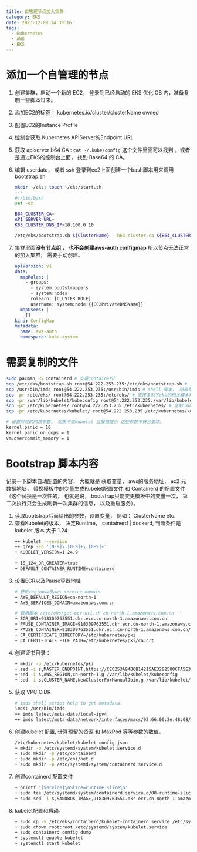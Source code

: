 ```yaml
---
title: 自管理节点加入集群
category: EKS
date: 2023-12-08 14:39:16
tags:
  - Kubernetes
  - AWS
  - EKS
---
```

# 添加一个自管理的节点
1. 创建集群，启动一个新的 EC2， 登录到已经启动的 EKS 优化 OS 内，准备复制一些脚本过来。
2. 添加EC2的标签： kubernetes.io/cluster/clusterName  owned
3. 配置EC2的Instance Profile
4. 控制台获取 Kubernetes APIServer的Endpoint URL
5. 获取 apiserver b64 CA : `cat ~/.kube/config` 这个文件里面可以找到 ，或者是通过EKS的控制台上面， 找到 Base64 的 CA。
6. 编辑 userdata， 或者 ssh 登录到ec2上面创建一个bash脚本用来调用 bootstrap.sh

   ```bash
   mkdir ~/eks; touch ~/eks/start.sh
   ---
   #!/bin/bash
   set -ex

   B64_CLUSTER_CA=
   API_SERVER_URL=
   K8S_CLUSTER_DNS_IP=10.100.0.10

   /etc/eks/bootstrap.sh ${ClusterName} --b64-cluster-ca ${B64_CLUSTER_CA} --apiserver-endpoint ${API_SERVER_URL}
   ```

7. 集群里面**没有节点组 ， 也不会创建aws-auth configmap** 所以节点无法正常的加入集群， 需要手动创建。
   ```yaml
   apiVersion: v1
   data:
     mapRoles: |
       - groups:
         - system:bootstrappers
         - system:nodes
         rolearn: [CLUSTER_ROLE]
         username: system:node:{{EC2PrivateDNSName}}
     mapUsers: |
       []
   kind: ConfigMap
   metadata:
     name: aws-auth
     namespace: kube-system
   ```
# 需要复制的文件
```bash
sudo pacman -S containerd # 安装Containerd
scp /etc/eks/bootstrap.sh root@54.222.253.235:/etc/eks/bootstrap.sh # 复制bootstrap
scp /usr/bin/imds root@54.222.253.235:/usr/bin/imds # shell 脚本， 用来帮忙调用ec2 metadata 获取实例和VPC子网的信息
scp -pr /etc/eks/ root@54.222.253.235:/etc/eks/ # 直接复制了eks的相关脚本和配置模板
scp -pr /var/lib/kubelet/kubeconfig root@54.222.253.235:/var/lib/kubelet/kubeconfig # 复制kubeletconfig配置文件模板
scp -pr /etc/kubernetes/ root@54.222.253.235:/etc/kubernetes/ # 复制 kubernetes 的配置文件
scp -pr /etc/kubernetes/kubelet/ root@54.222.253.235:/etc/kubernetes/kubelet/ # 上面的命令没有递归复制， 所以需要指定

# 设置对应的内核参数， 如果不做kubelet 会报错提示 这些参数不符合要求。
kernel.panic = 10
kernel.panic_on_oops = 1
vm.overcommit_memory = 1
```

# Bootstrap 脚本内容
记录一下脚本自动配置的内容， 大概就是 获取变量， aws的服务地址， ec2 元数据地址， 替换模板中的变量生成Kubelet配置文件 和 Containerd 的配置文件（这个替换是一次性的， 也就是说， bootstrap只能变更模板中的变量一次， 第二次执行只会生成刷新一次集群的信息， 以及重启服务）。
1. 读取bootstrap后面给出的参数，设置变量， 例如： ClusterName etc.
2. 查看Kubelet的版本， 决定Runtime， containerd | dockerd, 判断条件是 kubelet 版本 大于 1.24
   ```bash
   ++ kubelet --version
   ++ grep -Eo '[0-9]\.[0-9]+\.[0-9]+'
   + KUBELET_VERSION=1.24.9
   ---
   + IS_124_OR_GREATER=true
   + DEFAULT_CONTAINER_RUNTIME=containerd
   ```
3. 设置ECR以及Pause容器地址
   ```bash
   # 获取region以及aws service domain
   + AWS_DEFAULT_REGION=cn-north-1
   + AWS_SERVICES_DOMAIN=amazonaws.com.cn

   # 调用脚本 /etc/eks/get-ecr-uri.sh cn-north-1 amazonaws.com.cn ''
   + ECR_URI=918309763551.dkr.ecr.cn-north-1.amazonaws.com.cn
   + PAUSE_CONTAINER_IMAGE=918309763551.dkr.ecr.cn-north-1.amazonaws.com.cn/eks/pause
   + PAUSE_CONTAINER=918309763551.dkr.ecr.cn-north-1.amazonaws.com.cn/eks/pause:3.5
   + CA_CERTIFICATE_DIRECTORY=/etc/kubernetes/pki
   + CA_CERTIFICATE_FILE_PATH=/etc/kubernetes/pki/ca.crt
   ```
4. 创建证书目录：
   ```bash
   + mkdir -p /etc/kubernetes/pki
   + sed -i s,MASTER_ENDPOINT,https://CE0253A94B6B14215AE3282580CFA5E3.yl4.cn-north-1.eks.amazonaws.com.cn,g /var/lib/kubelet/kubeconfig
   + sed -i s,AWS_REGION,cn-north-1,g /var/lib/kubelet/kubeconfig
   + sed -i s,CLUSTER_NAME,NewClusterForManualJoin,g /var/lib/kubelet/kubeconfig
   ```
5. 获取 VPC CIDR
   ```bash
   # imds shell script help to get metadata.
   imds: /usr/bin/imds
   ++ imds latest/meta-data/local-ipv4
   ++ imds latest/meta-data/network/interfaces/macs/02:66:06:2e:48:08/vpc-ipv4-cidr-blocks
   ```
6. 创建kubelet 配置, 计算预留的资源 和 MaxPod 等等参数的数值。
   ```bash
   /etc/kubernetes/kubelet/kubelet-config.json
   + mkdir -p /etc/systemd/system/kubelet.service.d
   + sudo mkdir -p /etc/containerd
   + sudo mkdir -p /etc/cni/net.d
   + sudo mkdir -p /etc/systemd/system/containerd.service.d
   ```
7. 创建containerd 配置文件
   ```bash
   + printf '[Service]\nSlice=runtime.slice\n'
   + sudo tee /etc/systemd/system/containerd.service.d/00-runtime-slice.conf
   + sudo sed -i s,SANDBOX_IMAGE,918309763551.dkr.ecr.cn-north-1.amazonaws.com.cn/eks/pause:3.5,g /etc/eks/containerd/containerd-config.toml
   ```
8. kubelet配置和启动。
   ```bash
   + sudo cp -v /etc/eks/containerd/kubelet-containerd.service /etc/systemd/system/kubelet.service
   + sudo chown root:root /etc/systemd/system/kubelet.service
   + sudo containerd config dump
   + systemctl enable kubelet
   + systemctl start kubelet
   ```

